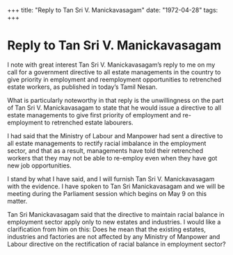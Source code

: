+++ 
title: "Reply to Tan Sri V. Manickavasagam"
date: "1972-04-28"
tags:
+++

# Reply to Tan Sri V. Manickavasagam

I note with great interest Tan Sri V. Manickavasagam’s reply to me on my call for a government directive to all estate managements in the country to give priority in employment and reemployment opportunities to retrenched estate workers, as published in today’s Tamil Nesan.

What is particularly noteworthy in that reply is the unwillingness on the part of Tan Sri V. Manickavasagam to state that he would issue a directive to all estate managements to give first priority of employment and re-employment to retrenched estate labourers.</u>

I had said that the Ministry of Labour and Manpower had sent a directive to all estate managements to rectify racial imbalance in the employment sector, and that as a result, managements have told their retrenched workers that they may not be able to re-employ even when they have got new job opportunities.

I stand by what I have said, and I will furnish Tan Sri V. Manickavasagam with the evidence. I have spoken to Tan Sri Manickavasagam and we will be meeting during the Parliament session which begins on May 9 on this matter.

Tan Sri Manickavasagam said that the directive to maintain racial balance in employment sector apply only to new estates and industries. I would like a clarification from him on this: Does he mean that the existing estates, industries and factories are not affected by any Ministry of Manpower and Labour directive on the rectification of racial balance in employment sector?
 
